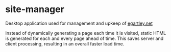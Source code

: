 # site-manager
Desktop application used for management and upkeep of <a href="https://egartley.net/?via=sitemanagergithubreadme">egartley.net</a>

Instead of dynamically generating a page each time it is visited, static HTML is generated for each and every page ahead of time. This saves server and client processing, resulting in an overall faster load time.
